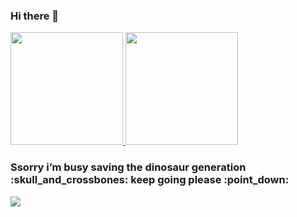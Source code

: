 ### Hi there 👋

<!--
**MehmetCanak/MehmetCanak** is a ✨ _special_ ✨ repository because its `README.md` (this file) appears on your GitHub profile.

Here are some ideas to get you started:

- 🔭 I’m currently working on ...
- 🌱 I’m currently learning ...
- 👯 I’m looking to collaborate on ...
- 🤔 I’m looking for help with ...
- 💬 Ask me about ...
- 📫 How to reach me: ...
- 😄 Pronouns: ...
- ⚡ Fun fact: ...
-->




<a href="https://github.com/mehmetcanak">
  <img height="180em" src="https://github-readme-stats.vercel.app/api/?username=mehmetcanak&show_icons=true&theme=react&layout=default&include_all_commits=true" style="max-width: 100%;" />
  <img height="180em" src="https://github-readme-stats.vercel.app/api/top-langs/?username=mehmetcanak&layout=compact&theme=react&hide_rank=true&langs_count=8" style="max-width: 100%;" />
</a>



<!--[![Mehmet's GitHub stats](https://github-readme-stats.vercel.app/api?username=mehmetcanak&show_icons=true&theme=react&layout=default&card_width=10)](https://github.com/mehmetcanak)

[![Top Langs](https://github-readme-stats.vercel.app/api/top-langs/?username=mehmetcanak&layout=compact&theme=react&hide_rank=true)](https://github.com/mehmetcanak/)

-->



<!--
<a href="https://github.com/anuraghazra/github-readme-stats">
  <img align="center" src="https://github-readme-stats.vercel.app/api/pin/?username=anuraghazra&repo=github-readme-stats" />
</a>
<a href="https://github.com/anuraghazra/convoychat">
  <img align="center" src="https://github-readme-stats.vercel.app/api/pin/?username=anuraghazra&repo=convoychat" />
</a>-->



<!--[![Mehmet's GitHub stats](https://github-profile-trophy.vercel.app/?username=mehmetcanak&theme=onedark&hide_rank=true)](https://github.com/mehmetcanak/mehmetcanak)

[![Mehmet's github activity graph](https://activity-graph.herokuapp.com/graph?username=mehmetcanak&theme=github)]
 

[![Top Langs](https://github-readme-stats.vercel.app/api/top-langs/?username=mehmetcanak&langs_count=12&theme=react)](https://github.com/mehmetcanak) -->

<h3 align=”center”> Ssorry i’m busy saving the dinosaur generation :skull_and_crossbones: keep going please :point_down: </h3>
<p align=”center”>
<img src=”https://hackster.imgix.net/uploads/attachments/1097058/Dino_non-birthday_version-1.gif?auto=compress&gifq=35&w=680&h=510&fit=max" width=”500" height=”150" />
</p>
